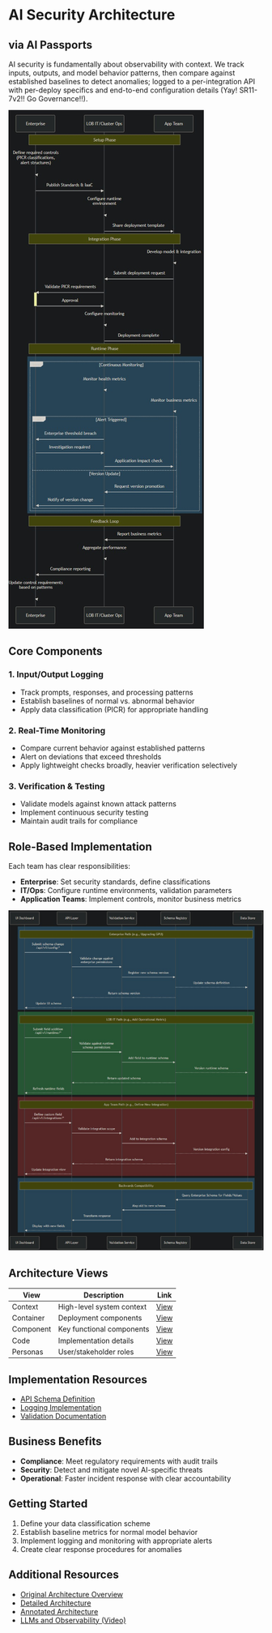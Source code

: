# AI Security Architecture

## via AI Passports

AI security is fundamentally about observability with context. We track inputs, outputs, and model behavior patterns, then compare against established baselines to detect anomalies; logged to a per-integration API with per-deploy specifics and end-to-end configuration details (Yay! SR11-7v2!! Go Governance!!).

![End-to-End Architecture](end-to-end.jpg)

## Core Components

### 1. Input/Output Logging
- Track prompts, responses, and processing patterns
- Establish baselines of normal vs. abnormal behavior
- Apply data classification (PICR) for appropriate handling

### 2. Real-Time Monitoring
- Compare current behavior against established patterns
- Alert on deviations that exceed thresholds
- Apply lightweight checks broadly, heavier verification selectively

### 3. Verification & Testing
- Validate models against known attack patterns
- Implement continuous security testing
- Maintain audit trails for compliance

## Role-Based Implementation

Each team has clear responsibilities:
- **Enterprise**: Set security standards, define classifications
- **IT/Ops**: Configure runtime environments, validation parameters
- **Application Teams**: Implement controls, monitor business metrics

![Personas and Roles](personas.jpg)

## Architecture Views

| View | Description | Link |
|------|-------------|------|
| Context | High-level system context | [View](C4%20-%20Context.jpg) |
| Container | Deployment components | [View](C4%20-%20Container.png) |
| Component | Key functional components | [View](C4%20-%20Component.png) |
| Code | Implementation details | [View](C4%20-%20Code.png) |
| Personas | User/stakeholder roles | [View](C4%20-%20Personas.png) |

## Implementation Resources

- [API Schema Definition](schema.json)
- [Logging Implementation](LoggingAPI.py)
- [Validation Documentation](validation-docs.md)

## Business Benefits

- **Compliance**: Meet regulatory requirements with audit trails
- **Security**: Detect and mitigate novel AI-specific threats
- **Operational**: Faster incident response with clear accountability

## Getting Started

1. Define your data classification scheme
2. Establish baseline metrics for normal model behavior
3. Implement logging and monitoring with appropriate alerts
4. Create clear response procedures for anomalies

## Additional Resources

- [Original Architecture Overview](a16zSummary.png)
- [Detailed Architecture](a16zDetail.png)
- [Annotated Architecture](a16zDetailAnnotated.png)
- [LLMs and Observability (Video)](LLMs%20x%20Observability.mp4)
